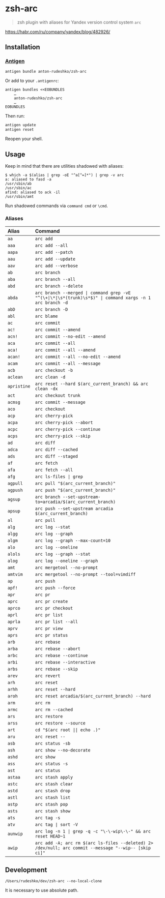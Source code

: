 # zsh-arc

> zsh plugin with aliases for Yandex version control system `arc`

https://habr.com/ru/company/yandex/blog/482926/

## Installation

### [Antigen]

[Antigen]: https://github.com/zsh-users/antigen

```
antigen bundle anton-rudeshko/zsh-arc
```

Or add to your `.antigenrc`:

```
antigen bundles <<EOBUNDLES
    …
    anton-rudeshko/zsh-arc
    …
EOBUNDLES
```

Then run:

```bash
antigen update
antigen reset
```

Reopen your shell.

## Usage

Keep in mind that there are utilities shadowed with aliases:

```console
$ which -a $(alias | grep -oE "^a[^=]*") | grep -v arc
a: aliased to fasd -a
/usr/sbin/ab
/usr/sbin/ac
afind: aliased to ack -il
/usr/sbin/amt
```

Run shadowed commands via `command cmd` or `\cmd`.

### Aliases

| Alias | Command |
|:---|:---|
| `aa`       | `arc add` |
| `aaa`      | `arc add --all` |
| `aapa`     | `arc add --patch` |
| `aau`      | `arc add --update` |
| `aav`      | `arc add --verbose` |
| `ab`       | `arc branch` |
| `aba`      | `arc branch --all` |
| `abd`      | `arc branch --delete` |
| `abda`     | `arc branch --merged \| command grep -vE "^(\+\|\*\|\s*(trunk)\s*$)" \| command xargs -n 1 arc branch -d` |
| `abD`      | `arc branch -D` |
| `abl`      | `arc blame` |
| `ac`       | `arc commit` |
| `ac!`      | `arc commit --amend` |
| `acn!`     | `arc commit --no-edit --amend` |
| `aca`      | `arc commit --all` |
| `aca!`     | `arc commit --all --amend` |
| `acan!`    | `arc commit --all --no-edit --amend` |
| `acam`     | `arc commit --all --message` |
| `acb`      | `arc checkout -b` |
| `aclean`   | `arc clean -d` |
| `apristine`| `arc reset --hard $(arc_current_branch) && arc clean -dx` |
| `act`      | `arc checkout trunk` |
| `acmsg`    | `arc commit --message` |
| `aco`      | `arc checkout` |
| `acp`      | `arc cherry-pick` |
| `acpa`     | `arc cherry-pick --abort` |
| `acpc`     | `arc cherry-pick --continue` |
| `acps`     | `arc cherry-pick --skip` |
| `ad`       | `arc diff` |
| `adca`     | `arc diff --cached` |
| `ads`      | `arc diff --staged` |
| `af`       | `arc fetch` |
| `afa`      | `arc fetch --all` |
| `afg`      | `arc ls-files \| grep` |
| `agpull`   | `arc pull "$(arc_current_branch)"` |
| `agpush`   | `arc push "$(arc_current_branch)"` |
| `agsup`    | `arc branch --set-upstream-to=arcadia/$(arc_current_branch)` |
| `apsup`    | `arc push --set-upstream arcadia $(arc_current_branch)` |
| `al`       | `arc pull` |
| `alg`      | `arc log --stat` |
| `algg`     | `arc log --graph` |
| `algm`     | `arc log --graph --max-count=10` |
| `alo`      | `arc log --oneline` |
| `alols`    | `arc log --graph --stat` |
| `alog`     | `arc log --oneline --graph` |
| `amt`      | `arc mergetool --no-prompt` |
| `amtvim`   | `arc mergetool --no-prompt --tool=vimdiff` |
| `ap`       | `arc push` |
| `apf!`     | `arc push --force` |
| `apr`      | `arc pr` |
| `aprc`     | `arc pr create` |
| `aprco`    | `arc pr checkout` |
| `aprl`     | `arc pr list` |
| `aprla`    | `arc pr list --all` |
| `aprv`     | `arc pr view` |
| `aprs`     | `arc pr status` |
| `arb`      | `arc rebase` |
| `arba`     | `arc rebase --abort` |
| `arbc`     | `arc rebase --continue` |
| `arbi`     | `arc rebase --interactive` |
| `arbs`     | `arc rebase --skip` |
| `arev`     | `arc revert` |
| `arh`      | `arc reset` |
| `arhh`     | `arc reset --hard` |
| `aroh`     | `arc reset arcadia/$(arc_current_branch) --hard` |
| `arm`      | `arc rm` |
| `armc`     | `arc rm --cached` |
| `ars`      | `arc restore` |
| `arss`     | `arc restore --source` |
| `art`      | `cd "$(arc root \|\| echo .)"` |
| `aru`      | `arc reset --` |
| `asb`      | `arc status -sb` |
| `ash`      | `arc show --no-decorate` |
| `ashd`     | `arc show` |
| `ass`      | `arc status -s` |
| `ast`      | `arc status` |
| `astaa`    | `arc stash apply` |
| `astc`     | `arc stash clear` |
| `astd`     | `arc stash drop` |
| `astl`     | `arc stash list` |
| `astp`     | `arc stash pop` |
| `asts`     | `arc stash show` |
| `ats`      | `arc tag -s` |
| `atv`      | `arc tag \| sort -V` |
| `aunwip`   | `arc log -n 1 \| grep -q -c "\-\-wip\-\-" && arc reset HEAD~1` |
| `awip`     | `arc add -A; arc rm $(arc ls-files --deleted) 2> /dev/null; arc commit --message "--wip-- [skip ci]"` |

## Development

```
/Users/rudeshko/dev/zsh-arc --no-local-clone
```

It is necessary to use absolute path.

